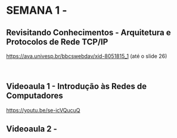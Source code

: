 # SEMANA 1 - 

## Revisitando Conhecimentos - Arquitetura e Protocolos de Rede TCP/IP
https://ava.univesp.br/bbcswebdav/xid-8051815_1
(até o slide 26)



<br>

## Videoaula 1 - Introdução às Redes de Computadores
https://youtu.be/se-icVQucuQ






## Videoaula 2 -